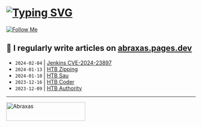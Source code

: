 # [![Typing SVG](https://readme-typing-svg.herokuapp.com?font=Fira+Code&size=30&duration=4000&pause=1000&width=520&lines=Hi+there%2C+I+am+Abraxas+%F0%9F%91%8B)](https://git.io/typing-svg)

[![Follow Me](https://img.shields.io/github/followers/AbraXa5?label=Follow&style=social)](https://github.com/AbraXa5)

<!--
Here are some ideas to get you started:

- 🔭 I’m currently working on ...
- 🌱 I’m currently learning ...
- 👯 I’m looking to collaborate on ...
- 🤔 I’m looking for help with ...
- 💬 Ask me about ...
- 📫 How to reach me: ...
- 😄 Pronouns: ...
- ⚡ Fun fact: ...
-->

## 📝 I regularly write articles on [abraxas.pages.dev](https://abraxas.pages.dev/)

<!-- BLOG-POST-LIST:START -->
- `2024-02-04` | [Jenkins CVE-2024-23897](https://c7fb17d8.abraxas.pages.dev/blog/cve-2024-23897/)  
- `2024-01-13` | [HTB Zipping](https://c7fb17d8.abraxas.pages.dev/blog/htb-zipping/)  
- `2024-01-10` | [HTB Sau](https://c7fb17d8.abraxas.pages.dev/blog/htb-sau/)  
- `2023-12-16` | [HTB Coder](https://c7fb17d8.abraxas.pages.dev/blog/htb-coder/)  
- `2023-12-09` | [HTB Authority](https://c7fb17d8.abraxas.pages.dev/blog/htb-authority/)  

<!-- BLOG-POST-LIST:END -->

---

<p><a href="https://www.buymeacoffee.com/abr4xa5"> <img align="left" src="https://cdn.buymeacoffee.com/buttons/v2/default-yellow.png" height="50" width="210" alt="Abraxas" /></a></p><br><br
